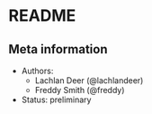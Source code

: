 # README

## Meta information

* Authors: 
	* Lachlan Deer (@lachlandeer)
	* Freddy Smith (@freddy)
* Status: preliminary 